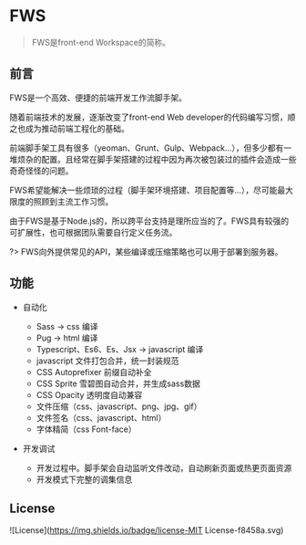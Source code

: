 # FWS

> FWS是front-end Workspace的简称。

## 前言

FWS是一个高效、便捷的前端开发工作流脚手架。

随着前端技术的发展，逐渐改变了front-end Web developer的代码编写习惯，顺之也成为推动前端工程化的基础。

前端脚手架工具有很多（yeoman、Grunt、Gulp、Webpack...），但多少都有一堆烦杂的配置。且经常在脚手架搭建的过程中因为再次被包装过的插件会造成一些奇奇怪怪的问题。

FWS希望能解决一些烦琐的过程（脚手架环境搭建、项目配置等...），尽可能最大限度的照顾到主流工作习惯。

由于FWS是基于Node.js的，所以跨平台支持是理所应当的了。FWS具有较强的可扩展性，也可根据团队需要自行定义任务流。

?> FWS向外提供常见的API，某些编译或压缩策略也可以用于部署到服务器。



## 功能

- 自动化

    - Sass -> css 编译
    - Pug -> html 编译
    - Typescript、Es6、Es、Jsx -> javascript 编译
    - javascript 文件打包合并，统一封装规范
    - CSS Autoprefixer 前缀自动补全
    - CSS Sprite 雪碧图自动合并，并生成sass数据
    - CSS Opacity 透明度自动兼容
    - 文件压缩（css、javascript、png、jpg、gif）
    - 文件签名（css、javascript、html）
    - 字体精简（css Font-face）


- 开发调试

    - 开发过程中。脚手架会自动监听文件改动，自动刷新页面或热更页面资源
    - 开发模式下完整的调集信息

## License

![License](https://img.shields.io/badge/license-MIT License-f8458a.svg)


